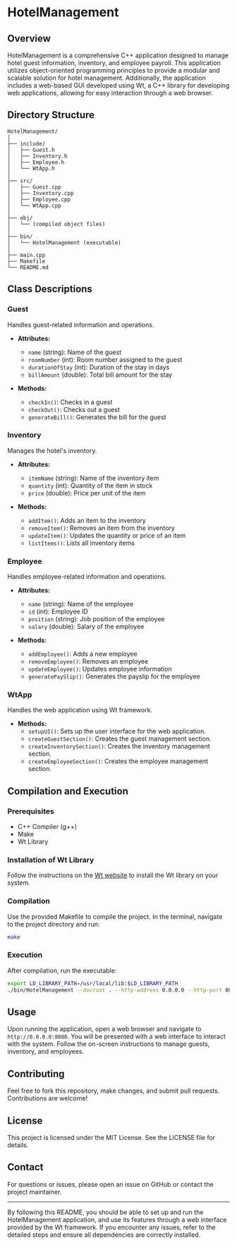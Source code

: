# HotelManagement

## Overview

HotelManagement is a comprehensive C++ application designed to manage hotel guest information, inventory, and employee payroll. This application utilizes object-oriented programming principles to provide a modular and scalable solution for hotel management. Additionally, the application includes a web-based GUI developed using Wt, a C++ library for developing web applications, allowing for easy interaction through a web browser.

## Directory Structure

```
HotelManagement/
│
├── include/
│   ├── Guest.h
│   ├── Inventory.h
│   ├── Employee.h
│   └── WtApp.h
│
├── src/
│   ├── Guest.cpp
│   ├── Inventory.cpp
│   ├── Employee.cpp
│   └── WtApp.cpp
│
├── obj/
│   └── (compiled object files)
│
├── bin/
│   └── HotelManagement (executable)
│
├── main.cpp
├── Makefile
└── README.md
```

## Class Descriptions

### Guest
Handles guest-related information and operations.

- **Attributes:**
  - `name` (string): Name of the guest
  - `roomNumber` (int): Room number assigned to the guest
  - `durationOfStay` (int): Duration of the stay in days
  - `billAmount` (double): Total bill amount for the stay

- **Methods:**
  - `checkIn()`: Checks in a guest
  - `checkOut()`: Checks out a guest
  - `generateBill()`: Generates the bill for the guest

### Inventory
Manages the hotel's inventory.

- **Attributes:**
  - `itemName` (string): Name of the inventory item
  - `quantity` (int): Quantity of the item in stock
  - `price` (double): Price per unit of the item

- **Methods:**
  - `addItem()`: Adds an item to the inventory
  - `removeItem()`: Removes an item from the inventory
  - `updateItem()`: Updates the quantity or price of an item
  - `listItems()`: Lists all inventory items

### Employee
Handles employee-related information and operations.

- **Attributes:**
  - `name` (string): Name of the employee
  - `id` (int): Employee ID
  - `position` (string): Job position of the employee
  - `salary` (double): Salary of the employee

- **Methods:**
  - `addEmployee()`: Adds a new employee
  - `removeEmployee()`: Removes an employee
  - `updateEmployee()`: Updates employee information
  - `generatePaySlip()`: Generates the payslip for the employee

### WtApp
Handles the web application using Wt framework.

- **Methods:**
  - `setupUI()`: Sets up the user interface for the web application.
  - `createGuestSection()`: Creates the guest management section.
  - `createInventorySection()`: Creates the inventory management section.
  - `createEmployeeSection()`: Creates the employee management section.

## Compilation and Execution

### Prerequisites
- C++ Compiler (g++)
- Make
- Wt Library

### Installation of Wt Library
Follow the instructions on the [Wt website](https://www.webtoolkit.eu/wt/download) to install the Wt library on your system.

### Compilation

Use the provided Makefile to compile the project. In the terminal, navigate to the project directory and run:

```bash
make
```

### Execution

After compilation, run the executable:

```bash
export LD_LIBRARY_PATH=/usr/local/lib:$LD_LIBRARY_PATH
./bin/HotelManagement --docroot . --http-address 0.0.0.0 --http-port 8080
```

## Usage

Upon running the application, open a web browser and navigate to `http://0.0.0.0:8080`. You will be presented with a web interface to interact with the system. Follow the on-screen instructions to manage guests, inventory, and employees.

## Contributing

Feel free to fork this repository, make changes, and submit pull requests. Contributions are welcome!

## License

This project is licensed under the MIT License. See the LICENSE file for details.

## Contact

For questions or issues, please open an issue on GitHub or contact the project maintainer.

---

By following this README, you should be able to set up and run the HotelManagement application, and use its features through a web interface provided by the Wt framework. If you encounter any issues, refer to the detailed steps and ensure all dependencies are correctly installed.